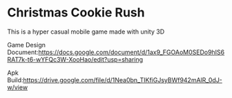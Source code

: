 # Christmas Cookie Rush
This is a hyper casual mobile game made with unity 3D

Game Design Document:https://docs.google.com/document/d/1ax9_FGOAoM0SEDo9hIS6RAT7k-t6-wYFQc3W-XooHao/edit?usp=sharing

Apk Build:https://drive.google.com/file/d/1Nea0bn_TIKfiGJsyBWf942mAlR_0dJ-w/view
